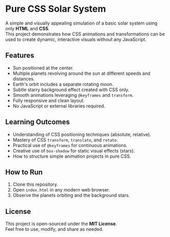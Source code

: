 # Pure CSS Solar System

A simple and visually appealing simulation of a basic solar system using only **HTML** and **CSS**.  
This project demonstrates how CSS animations and transformations can be used to create dynamic, interactive visuals without any JavaScript.

## Features

- Sun positioned at the center.
- Multiple planets revolving around the sun at different speeds and distances.
- Earth's orbit includes a separate rotating moon.
- Subtle starry background effect created with CSS only.
- Smooth animations leveraging `@keyframes` and `transform`.
- Fully responsive and clean layout.
- No JavaScript or external libraries required.

## Learning Outcomes

- Understanding of CSS positioning techniques (absolute, relative).
- Mastery of CSS `transform`, `translate`, and `rotate`.
- Practical use of `@keyframes` for continuous animations.
- Creative use of `box-shadow` for static visual effects (stars).
- How to structure simple animation projects in pure CSS.

## How to Run

1. Clone this repository.
2. Open `index.html` in any modern web browser.
3. Observe the planets orbiting and the background stars.

## License

This project is open-sourced under the **MIT License**.  
Feel free to use, modify, and share as needed.
